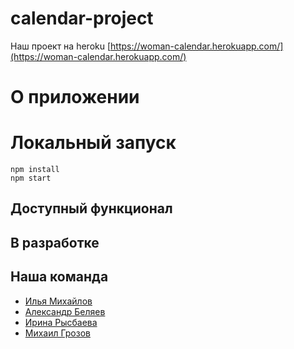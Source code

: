 # calendar-project
Наш проект на heroku [https://woman-calendar.herokuapp.com/](https://woman-calendar.herokuapp.com/)
# О приложении
# Локальный запуск
    npm install
    npm start
    
## Доступный функционал


## В разработке

## Наша команда
* [Илья Михайлов](https://github.com/ilya-mikhaylov)
* [Александр Беляев](https://github.com/AVBelyaef)
* [Ирина Рысбаева](https://github.com/irysbaeva)
* [Михаил Грозов](https://github.com/magroz)
